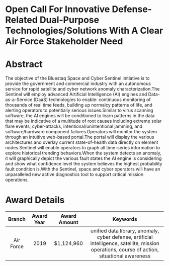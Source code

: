 
Open Call For Innovative Defense-Related Dual-Purpose Technologies/Solutions With A Clear Air Force Stakeholder Need
====================================================================================================================

# Abstract


The objective of the Bluestaq Space and Cyber Sentinel initiative is to provide the government and commercial industry with an autonomous service for rapid satellite and cyber network anomaly characterization.The Sentinel will employ advanced Artificial Intelligence (AI) engines and Data-as-a-Service (DaaS) technologies to enable: continuous monitoring of thousands of real time feeds, building up normalcy patterns of life, and alerting operators to potentially serious issues.Similar to virus scanning software, the AI engines will be conditioned to learn patterns in the data that may be indicative of a multitude of root causes including extreme solar flare events, cyber-attacks, intentional/unintentional jamming, and software/hardware component failures.Operators will monitor the system through an intuitive web-based portal.The portal will display the various architectures and overlay current state-of-health data directly on element nodes.Sentinel will enable operators to graph all time-series information to explore historical trending behaviors.When the system detects an anomaly, it will graphically depict the various fault states the AI engine is considering and show what confidence level the system believes the highest probability fault condition is.With the Sentinel, space and cyber operators will have an unparalleled new active diagnostics tool to support critical mission operations.  

# Award Details

|Branch|Award Year|Award Amount|Keywords|
| :---: | :---: | :---: | :---: |
|Air Force|2019|$1,124,960|unified data library, anomaly, cyber defense, artificial intelligence, satellite, mission operations, course of action, situational awareness|
